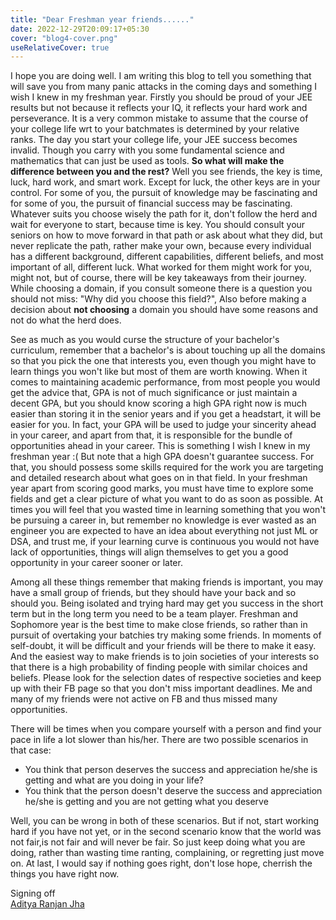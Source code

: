 ```yaml
---
title: "Dear Freshman year friends......"
date: 2022-12-29T20:09:17+05:30
cover: "blog4-cover.png"
useRelativeCover: true
---
```


I hope you are doing well. I am writing this blog to tell you something that will save you from many panic attacks in the coming days and something I wish I knew in my freshman year. Firstly you should be proud of your JEE results but not because it reflects your IQ, it reflects your hard work and perseverance. It is a very common mistake to assume that the course of your college life wrt to your batchmates is determined by your relative ranks. The day you start your college life, your JEE success becomes invalid. Though you carry with you some fundamental science and mathematics that can just be used as tools. **So what will make the difference between you and the rest?** Well you see friends, the key is time, luck, hard work, and smart work. Except for luck, the other keys are in your control. For some of you, the pursuit of knowledge may be fascinating and for some of you, the pursuit of financial success may be fascinating. Whatever suits you choose wisely the path for it, don't follow the herd and wait for everyone to start, because time is key. You should consult your seniors on how to move forward in that path or ask about what they did, but never replicate the path, rather make your own, because every individual has a different background, different capabilities, different beliefs, and most important of all, different luck. What worked for them might work for you, might not, but of course, there will be key takeaways from their journey. While choosing a domain, if you consult someone there is a question you should not miss: "Why did you choose this field?", Also before making a decision about **not choosing** a domain you should have some reasons and not do what the herd does.

See as much as you would curse the structure of your bachelor's curriculum, remember that a bachelor's is about touching up all the domains so that you pick the one that interests you, even though you might have to learn things you won't like but most of them are worth knowing. When it comes to maintaining academic performance, from most people you would get the advice that, GPA is not of much significance or just maintain a decent GPA, but you should know scoring a high GPA right now is much easier than storing it in the senior years and if you get a headstart, it will be easier for you. In fact, your GPA will be used to judge your sincerity ahead in your career, and apart from that, it is responsible for the bundle of opportunities ahead in your career. This is something I wish I knew in my freshman year :(  But note that a high GPA doesn't guarantee success. For that, you should possess some skills required for the work you are targeting and detailed research about what goes on in that field. In your freshman year apart from scoring good marks, you must have time to explore some fields and get a clear picture of what you want to do as soon as possible. At times you will feel that you wasted time in learning something that you won't be pursuing a career in, but remember no knowledge is ever wasted as an engineer you are expected to have an idea about everything not just ML or DSA, and trust me, if your learning curve is continuous you would not have lack of opportunities, things will align themselves to get you a good opportunity in your career sooner or later.

Among all these things remember that making friends is important, you may have a small group of friends, but they should have your back and so should you. Being isolated and trying hard may get you success in the short term but in the long term you need to be a team player. Freshman and Sophomore year is the best time to make close friends, so rather than in pursuit of overtaking your batchies try making some friends. In moments of self-doubt, it will be difficult and your friends will be there to make it easy. And the easiest way to make friends is to join societies of your interests so that there is a high probability of finding people with similar choices and beliefs. Please look for the selection dates of respective societies and keep up with their FB page so that you don't miss important deadlines. Me and many of my friends were not active on FB and thus missed many opportunities.

There will be times when you compare yourself with a person and find your pace in life a lot slower than his/her. There are two possible scenarios in that case:
- You think that person deserves the success and appreciation he/she is getting and what are you doing in your life?
- You think that the person doesn't deserve the success and appreciation he/she is getting and you are not getting what you deserve

Well, you can be wrong in both of these scenarios. But if not, start working hard if you have not yet, or in the second scenario know that the world was not fair,is not fair and will never be fair. So just keep doing what you are doing, rather than wasting time ranting, complaining, or regretting just move on. At last, I would say if nothing goes right, don't lose hope, cherrish the things you have right now.
<br/>

Signing off \
[Aditya Ranjan Jha](https://github.com/Adiboy3112)

